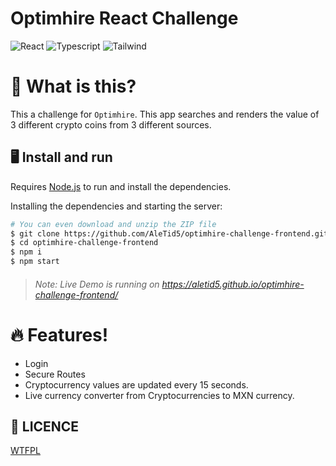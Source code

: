 # Optimhire React Challenge
![React](https://img.shields.io/badge/-React-20232a?logo=react&style=for-the-badge)
![Typescript](https://img.shields.io/badge/-typescript-2c3b5a?logo=typescript&style=for-the-badge)
![Tailwind](https://img.shields.io/badge/-Tailwind-012c42?logo=tailwindcss&style=for-the-badge)

# 🤔 What is this?
This a challenge for `Optimhire`. This app searches and renders the value
of 3 different crypto coins from 3 different sources.

## 🖥 Install and run

Requires [Node.js](https://nodejs.org/) to run and install the dependencies.

Installing the dependencies and starting the server:

```sh
# You can even download and unzip the ZIP file
$ git clone https://github.com/AleTid5/optimhire-challenge-frontend.git
$ cd optimhire-challenge-frontend
$ npm i
$ npm start
```

> ###### Note: Live Demo is running on https://aletid5.github.io/optimhire-challenge-frontend/

# 🔥 Features!
- Login
- Secure Routes
- Cryptocurrency values are updated every 15 seconds.
- Live currency converter from Cryptocurrencies to MXN currency.

## 👻 LICENCE

[WTFPL](http://www.wtfpl.net/about/)
